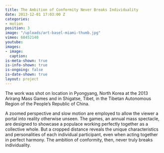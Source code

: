 ```yaml
---
title: The Ambition of Conformity Never Breaks Individuality
date: 2013-12-01 17:03:00 Z
categories:
- motion
position: 3
image: "/uploads/art-basel-miami-thumb.jpg"
vimeo: 68452140
youtube: 
images:
- image: 
  caption: 
is-meta-shown: true
is-info-shown: true
is-ongoing: false
is-date-shown: true
layout: project
---
```


The work was shot on location in Pyongyang, North Korea at the 2013 Arirang Mass Games and in Shigatse, Tibet, in the Tibetan Autonomous Region of the People’s Republic of China. 

A zoomed perspective and slow motion are employed to allow the viewer a portal into reality otherwise unseen. The games, an annual mass spectacle, are designed to showcase a populace working perfectly together as a collective whole. But a cropped distance reveals the unique characteristics and personalities of each individual participant, even when acting together in perfect harmony. The ambition of conformity, then, never truly breaks individuality.